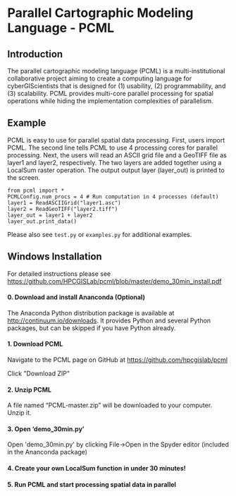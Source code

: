Parallel Cartographic Modeling Language - PCML
==============================================


Introduction
------------

The parallel cartographic modeling language (PCML) is a multi-institutional 
collaborative project aiming to create a computing language for 
cyberGIScientists that is designed for (1) usability, (2) programmability, and 
(3) scalability. PCML provides multi-core parallel processing for spatial 
operations while hiding the implementation complexities of parallelism. 

Example
-------

PCML is easy to use for parallel spatial data processing.  First, users import PCML.  The second line tells PCML to use 4 processing cores for parallel processing.  Next, the users will read an ASCII grid file and a GeoTIFF file as layer1 and layer2, respectively.  The two layers are added together using a LocalSum raster operation. The output output layer (layer_out) is printed to the screen.


    from pcml import *
    PCMLConfig.num_procs = 4 # Run computation in 4 processes (default)
    layer1 = ReadASCIIGrid("layer1.asc")
    layer2 = ReadGeoTIFF("layer2.tiff")
    layer_out = layer1 + layer2
    layer_out.print_data()


Please also see `test.py` or `examples.py` for additional examples.


Windows Installation
------------
For detailed instructions please see https://github.com/HPCGISLab/pcml/blob/master/demo_30min_install.pdf

#### 0. Download and install Ananconda (Optional)

   The Anaconda Python distribution package is available at http://continuum.io/downloads.
   It provides Python and several Python packages, but can be skipped if you have Python already.

#### 1. Download PCML
   Navigate to the PCML page on GitHub at https://github.com/hpcgislab/pcml

   Click "Download ZIP"

#### 2.	Unzip PCML

   A file named “PCML-master.zip” will be downloaded to your computer. Unzip it.

#### 3. Open ‘demo_30min.py’ 

   Open 'demo_30min.py' by clicking File->Open in the Spyder editor (included in the Ananconda package)

#### 4. Create your own LocalSum function in under 30 minutes!

#### 5. Run PCML and start processing spatial data in parallel
